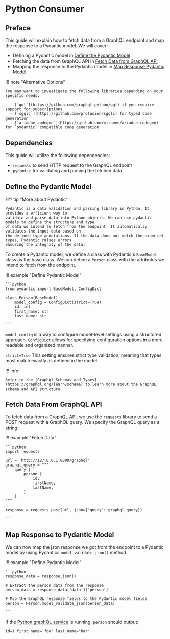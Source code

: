 # Python Consumer

## Preface

This guide will explain how to fetch data from a GraphQL endpoint and map the response to a
Pydantic model.
We will cover:

- Defining a Pydantic model in [Define the Pydantic Model](#define-the-pydantic-model)
- Fetching the data from GraphQL API in [Fetch Data from GraphQL API](#fetch-data-from-graphql-api)
- Mapping the response to the Pydantic model in [Map Response Pydantic Model](#map-response-to-pydantic-model)

!!! note "Alternative Options"

    You may want to investigate the following libraries depending on your specific needs:

      - [`gql`](https://github.com/graphql-python/gql) if you require support for subscriptions
      - [`sgqlc`](https://github.com/profusion/sgqlc) for typed code generation
      - [`ariadne-codegen`](https://github.com/mirumee/ariadne-codegen) for `pydantic` compatible code generation

## Dependencies

This guide will utilize the following dependencies:

- `requests` to send HTTP request to the GraphQL endpoint
- `pydantic` for validating and parsing the fetched data

## Define the Pydantic Model

??? tip "More about Pydantic"

    Pydantic is a data validation and parsing library in Python. It provides a efficient way to 
    validate and parse data into Python objects. We can use pydantic models to define the structure and type
    of data we intend to fetch from the endpoint. It automatically validates the input data based on 
    the defined type annotations. If the data does not match the expected types, Pydantic raises errors 
    ensuring the integrity of the data. 

To create a Pydantic model, we define a class with Pydantic's `BaseModel` class as the base class.
We can define a `Person` class with the attributes we intend to fetch from the endpoint.

!!! example "Define Pydantic Model"

    ```python
    from pydantic import BaseModel, ConfigDict

    class Person(BaseModel):
        model_config = ConfigDict(strict=True)
        id: int
        first_name: str
        last_name: str    

    ```
`model_config` is a way to configure model-level settings using a structured approach.
`ConfigDict` allows for specifying configuration options in a more readable and organized manner.

`strict=True` This setting ensures strict type validation, meaning that types must match exactly as defined in the model.

!!! info

    Refer to the [Graphql Schemas and Types](https://graphql.org/learn/schema) to learn more about the GraphQL schema and API structure

## Fetch Data From GraphQL API

To fetch data from a GraphQL API, we use the `requests` library to send a POST request with a GraphQL query.
We specify the GraphQL query as a string.

!!! example "Fetch Data"

    ```python
    import requests

    url = 'http://127.0.0.1:8000/graphql'
    graphql_query = """
        query {
            person {
                id,
                firstName,
                lastName,
            }
        }
    """

    response = requests.post(url, json={'query': graphql_query})

    ```

## Map Response to Pydantic Model

We can now map the json response we got from the endpoint to a Pydantic model by  using Pydantics `model_validate_json()` method

!!! example "Define Pydantic Model"

    ```python
    response_data = response.json()

    # Extract the person data from the response
    person_data = response_data['data']['person']
    
    # Map the GraphQL response fields to the Pydantic model fields
    person = Person.model_validate_json(person_data)

    ```

If the [Python graphQL service](https://diamondlightsource.github.io/graph-federation/how-tos/python_service/) is running, `person`
should output:

`id=1 first_name='foo' last_name='bar'`

